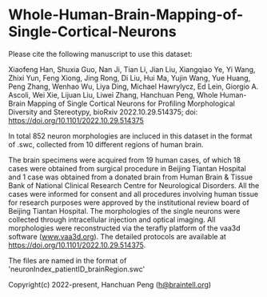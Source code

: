 # Whole-Human-Brain-Mapping-of-Single-Cortical-Neurons

Please cite the following manuscript to use this dataset:

 Xiaofeng Han, Shuxia Guo, Nan Ji, Tian Li, Jian Liu, Xiangqiao Ye, Yi Wang, Zhixi Yun, Feng Xiong, Jing Rong, Di Liu, Hui Ma, Yujin Wang, Yue Huang, Peng Zhang, Wenhao Wu, Liya Ding, Michael Hawrylycz, Ed Lein, Giorgio A. Ascoli, Wei Xie, Lijuan Liu, Liwei Zhang, Hanchuan Peng, Whole Human-Brain Mapping of Single Cortical Neurons for Profiling Morphological Diversity and Stereotypy, bioRxiv 2022.10.29.514375; doi: https://doi.org/10.1101/2022.10.29.514375 

In total 852 neuron morphologies are incluced in this dataset in the format of .swc, collected from 10 different regions of human brain. 

The brain specimens were acquired from 19 human cases, of which 18 cases were obtained from surgical procedure in Beijing Tiantan Hospital and 1 case was obtained from a donated brain from Human Brain & Tissue Bank of National Clinical Research Centre for Neurological Disorders. All the cases were informed for consent and all procedures involving human tissue for research purposes were approved by the institutional review board of Beijing Tiantan Hospital. The morphologies of the single neurons were collected through intracellular injection and optical imaging. All morphologies were reconstructed via the terafly platform of the vaa3d software (www.vaa3d.org).
The detailed protocols are available at https://doi.org/10.1101/2022.10.29.514375.

The files are named in the format of 'neuronIndex_patientID_brainRegion.swc'

Copyright(c) 2022-present, Hanchuan Peng (h@braintell.org)
